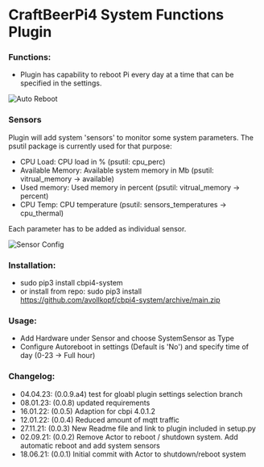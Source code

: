 # CraftBeerPi4 System Functions Plugin

### Functions:

- Plugin has capability to reboot Pi every day at a time that can be specified in the settings.

![Auto Reboot](https://github.com/avollkopf/cbpi4-system/blob/main/AutoReboot.png?raw=true)

### Sensors	

Plugin will add system 'sensors' to monitor some system parameters. The psutil package is currently used for that purpose:
	
- CPU Load: 		CPU load in % (psutil: cpu_perc)
- Available Memory:	Available system memory in Mb (psutil: vitrual_memory -> available)
- Used memory:		Used memory in percent (psutil: vitrual_memory -> percent)
- CPU Temp:		CPU temperature (psutil: sensors_temperatures -> cpu_thermal)

Each parameter has to be added as individual sensor.
	
![Sensor Config](https://github.com/avollkopf/cbpi4-system/blob/main/SystemSensor.png?raw=true)

### Installation: 
- sudo pip3 install cbpi4-system
- or install from repo: sudo pip3 install https://github.com/avollkopf/cbpi4-system/archive/main.zip
	
### Usage:

- Add Hardware under Sensor and choose SystemSensor as Type
- Configure Autoreboot in settings (Default is 'No') and specify time of day (0-23 -> Full hour)

### Changelog:

- 04.04.23: (0.0.9.a4) test for gloabl plugin settings selection branch
- 08.01.23: (0.0.8) updated requirements
- 16.01.22: (0.0.5) Adaption for cbpi 4.0.1.2
- 12.01.22: (0.0.4) Reduced amount of mqtt traffic
- 27.11.21: (0.0.3) New Readme file and link to plugin included in setup.py
- 02.09.21: (0.0.2) Remove Actor to reboot / shutdown system. Add automatic reboot and add system sensors
- 18.06.21: (0.0.1) Initial commit with Actor to shutdown/reboot system
